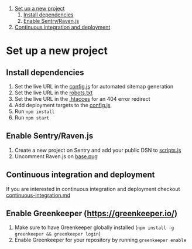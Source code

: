 1. [Set up a new project](#set-up-a-new-project)
    1. [Install dependencies](#install-dependencies)
    2. [Enable Sentry/Raven.js](#enable-sentryravenjs)
2. [Continuous integration and deployment](#continuous-integration-and-deployment)


# Set up a new project

## Install dependencies
1. Set the live URL in the [config.js](../_gulpfile/config.js#L15) for automated sitemap generation
2. Set the live URL in the [robots.txt](../source/robots.txt#L1)
3. Set the live URL in the [.htacces](../source/.htaccess#L40) for an 404 error redirect
4. Add deployment targets to the [config.js](../_gulpfile/config.js#L17)
5. Run `npm install`
6. Run `npm start`

## Enable Sentry/Raven.js
1. Create a new project on Sentry and add your public DSN to [scripts.js](../source/assets/scripts/scripts.js#L1)
2. Uncomment Raven.js on [base.pug](../source/_partials/base.pug#L63)

## Continuous integration and deployment
If you are interested in continuous integration and deployment checkout [continuous-integration.md](./continuous-integration.md)

## Enable Greenkeeper (https://greenkeeper.io/)
1. Make sure to have Greenkeeper globally installed (`npm install -g greenkeeper && greenkeeper login`)
2. Enable Greenkeeper for your repository by running `greenkeeper enable`
